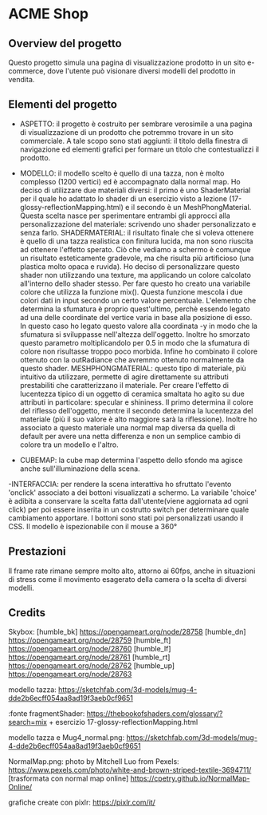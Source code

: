# ACME Shop

## Overview del progetto

Questo progetto simula una pagina di visualizzazione prodotto in un sito e-commerce, dove l'utente può visionare diversi modelli del prodotto in vendita.

## Elementi del progetto

- ASPETTO: il progetto è costruito per sembrare verosimile a una pagina di visualizzazione di un prodotto che potremmo trovare in un sito commerciale. A tale scopo sono stati aggiunti: il titolo della finestra di navigazione ed elementi grafici per formare un titolo che contestualizzi il prodotto. 

- MODELLO: il modello scelto è quello di una tazza, non è molto complesso (1200 vertici) ed è accompagnato dalla normal map. Ho deciso di utilizzare due materiali diversi: il primo è uno ShaderMaterial per il quale ho adattato lo shader di un esercizio visto a lezione (17-glossy-reflectionMapping.html) e il secondo è un MeshPhongMaterial. Questa scelta nasce per sperimentare entrambi gli approcci alla personalizzazione del materiale: scrivendo uno shader personalizzato e senza farlo. 
SHADERMATERIAL: il risultato finale che si voleva ottenere è quello di una tazza realistica con finitura lucida, ma non sono riuscita ad ottenere l'effetto sperato. Ciò che vediamo a schermo è comunque un risultato esteticamente gradevole, ma che risulta più artificioso (una plastica molto opaca e ruvida). Ho deciso di personalizzare questo shader non utilizzando una texture, ma applicando un colore calcolato all'interno dello shader stesso. Per fare questo ho creato una variabile colore che utilizza la funzione mix(). Questa funzione mescola i due colori dati in input secondo un certo valore percentuale. L'elemento che determina la sfumatura è proprio quest'ultimo, perchè essendo legato ad una delle coordinate del vertice varia in base alla posizione di esso. In questo caso ho legato questo valore alla coordinata -y in modo che la sfumatura si sviluppasse nell'altezza dell'oggetto. Inoltre ho smorzato questo parametro moltiplicandolo per 0.5 in modo che la sfumatura di colore non risultasse troppo poco morbida. Infine ho combinato il colore ottenuto con la outRadiance che avremmo ottenuto normalmente da questo shader.
MESHPHONGMATERIAL: questo tipo di materiale, più intuitivo da utilizzare, permette di agire direttamente su attributi prestabiliti che caratterizzano il materiale. Per creare l'effetto di lucentezza tipico di un oggetto di ceramica smaltata ho agito su due attributi in particolare: specular e shininess. Il primo determina il colore del riflesso dell'oggetto, mentre il secondo determina la lucentezza del materiale (più il suo valore è alto maggiore sarà la riflessione). Inoltre ho associato a questo materiale una normal map diversa da quella di default per avere una netta differenza e non un semplice cambio di colore tra un modello e l'altro.  

- CUBEMAP: la cube map determina l'aspetto dello sfondo ma agisce anche sull'illuminazione della scena.

-INTERFACCIA: per rendere la scena interattiva ho sfruttato l'evento 'onclick' associato a dei bottoni visualizzati a schermo. La variabile 'choice' è adibita a conservare la scelta fatta dall'utente(viene aggiornata ad ogni click) per poi essere inserita in un costrutto switch per determinare quale cambiamento apportare. I bottoni sono stati poi personalizzati usando il CSS. Il modello è ispezionabile con il mouse a 360° 


## Prestazioni

Il frame rate rimane sempre molto alto, attorno ai 60fps, anche in situazioni di stress come il movimento esagerato della camera o la scelta di diversi modelli.

## Credits

 Skybox:    [humble_bk] https://opengameart.org/node/28758
            [humble_dn] https://opengameart.org/node/28759
            [humble_ft] https://opengameart.org/node/28760
            [humble_lf] https://opengameart.org/node/28761
            [humble_rt] https://opengameart.org/node/28762
            [humble_up] https://opengameart.org/node/28763

modello tazza: https://sketchfab.com/3d-models/mug-4-dde2b6ecff054aa8ad19f3aeb0cf9651

:fonte fragmentShader: https://thebookofshaders.com/glossary/?search=mix +  esercizio 17-glossy-reflectionMapping.html
                       
modello tazza e Mug4_normal.png: https://sketchfab.com/3d-models/mug-4-dde2b6ecff054aa8ad19f3aeb0cf9651
    

NormalMap.png: photo by Mitchell Luo from Pexels: https://www.pexels.com/photo/white-and-brown-striped-textile-3694711/ [trasformata con normal map online] https://cpetry.github.io/NormalMap-Online/

grafiche create con pixlr: https://pixlr.com/it/ 
